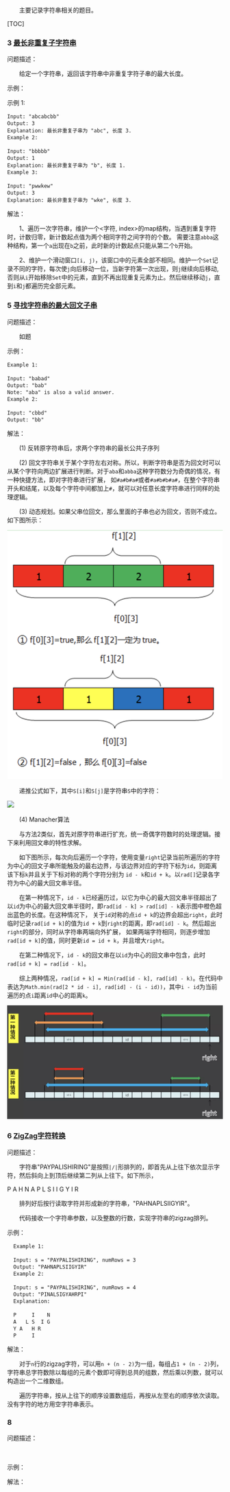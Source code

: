 　　主要记录字符串相关的题目。

[TOC]

### 3 [最长非重复子字符串](../java/com/ckm/string/Solution3.java)
问题描述：

　　给定一个字符串，返回该字符串中非重复字符子串的最大长度。

示例：

示例 1:

```
Input: "abcabcbb"
Output: 3 
Explanation: 最长非重复子串为 "abc", 长度 3. 
Example 2:

Input: "bbbbb"
Output: 1
Explanation: 最长非重复子串为 "b", 长度 1.
Example 3:

Input: "pwwkew"
Output: 3
Explanation: 最长非重复子串为 "wke", 长度 3. 
```

解法：

　　1、遍历一次字符串，维护一个<字符, index>的map结构，当遇到重复字符时，计数归零，新计数起点值为两个相同字符之间字符的个数。
需要注意`abba`这种结构，第一个`a`出现在`b`之前，此时新的计数起点只能从第二个`b`开始。

　　2、维护一个滑动窗口`[i, j)`，该窗口中的元素全部不相同。维护一个`Set`记录不同的字符，每次使`j`向后移动一位，当新字符第一次出现，则`j`继续向后移动,
否则从`i`开始移除`Set`中的元素，直到不再出现重复元素为止。然后继续移动`j`，直到`i`和`j`都遍历完全部元素。

### 5 [寻找字符串的最大回文子串](../java/com/ckm/string/Solution5.java)
问题描述：

　　如题

示例：

```
Example 1:

Input: "babad"
Output: "bab"
Note: "aba" is also a valid answer.
Example 2:

Input: "cbbd"
Output: "bb"
```

解法：

　　(1) 反转原字符串后，求两个字符串的最长公共子序列

　　(2) 回文字符串关于某个字符左右对称。所以，判断字符串是否为回文时可以从某个字符向两边扩展进行判断。对于`aba`和`abba`这种字符数分为奇偶的情况，有一种快捷方法，即对字符串进行扩展，
如`#a#b#a#`或者`#a#b#b#a#`，在整个字符串开头和结尾，以及每个字符中间都加上`#`，就可以对任意长度字符串进行同样的处理逻辑。

　　(3) 动态规划。如果父串位回文，那么里面的子串也必为回文，否则不成立。如下图所示：

![动态规划图解](./images/s5-1.png)

　　递推公式如下，其中`S[i]`和`S[j]`是字符串`S`中的字符：

<img src="http://latex.codecogs.com/gif.latex?f(n)=\begin{cases}\\ true, &i = j\\S[i] = S[j], &j=i+1\\S[i]=S[j]\ and\ f(i+1, j-1), &j > i + 1\end{cases}" />

　　(4) Manacher算法

　　与方法2类似，首先对原字符串进行扩充，统一奇偶字符数时的处理逻辑。接下来利用回文串的特性求解。

　　如下图所示，每次向后遍历一个字符，使用变量`right`记录当前所遍历的字符为中心的回文子串所能触及的最右边界，与该边界对应的字符下标为`id`，则距离该下标`k`并且关于下标对称的两个字符分别为
`id - k`和`id + k`。以`rad[]`记录各字符为中心的最大回文串半径。

　　在第一种情况下，`id - k`已经遍历过，以它为中心的最大回文串半径超出了以`id`为中心的最大回文串半径时，即`rad[id - k] > rad[id] - k`表示图中橙色超出蓝色的长度。在这种情况下，
关于`id`对称的点`id + k`的边界会超出`right`，此时临时记录`rad[id + k]`的值为`id + k`到`right`的距离，即`rad[id] - k`。然后超出`right`的部分，同时从字符串两端向外扩展，
如果两端字符相同，则逐步增加`rad[id + k]`的值，同时更新`id = id + k`，并且增大`right`。

　　在第二种情况下，`id - k`的回文串在以`id`为中心的回文串中包含，此时`rad[id + k] = rad[id - k]`。

　　综上两种情况，`rad[id + k] = Min(rad[id - k], rad[id] - k)`。在代码中表达为`Math.min(rad[2 * id - i], rad[id] - (i - id))`，其中`i - id`为当前遍历的点`i`距离`id`中心的距离`k`。

![动态规划图解](./images/s5-2.png)

### 6 [ZigZag字符转换](../java/com/ckm/string/Solution6.java)
问题描述：

　　字符串"PAYPALISHIRING"是按照`|/|`形排列的，即首先从上往下依次显示字符，然后斜向上到顶后继续第二列从上往下。如下所示，
  
  P   A   H   N
  A P L S I I G
  Y   I   R

　　排列好后按行读取字符并形成新的字符串，"PAHNAPLSIIGYIR"。
  
　　代码接收一个字符串参数，以及整数的行数，实现字符串的zigzag排列。

示例：

```
  Example 1:
  
  Input: s = "PAYPALISHIRING", numRows = 3
  Output: "PAHNAPLSIIGYIR"
  Example 2:
  
  Input: s = "PAYPALISHIRING", numRows = 4
  Output: "PINALSIGYAHRPI"
  Explanation:
  
  P     I    N
  A   L S  I G
  Y A   H R
  P     I
```

解法：

　　对于`n`行的zigzag字符，可以用`n + (n - 2)`为一组，每组占`1 + (n - 2)`列，字符串总字符数除以每组的元素个数即可得到总共的组数，然后乘以列数，就可以构造出一个二维数组。

　　遍历字符串，按从上往下的顺序设置数组后，再按从左至右的顺序依次读取。没有字符的地方用空字符串表示。

### 8 [](../java/com/ckm/string/Solution3.java)
问题描述：

　　

示例：


解法：

　　